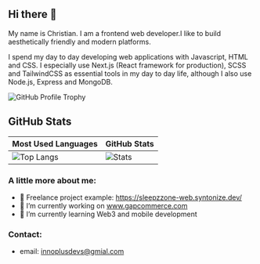 ## Hi there 👋
My name is Christian. I am a frontend web developer.I like to build aesthetically friendly and modern platforms.

I spend my day to day developing web applications with Javascript, HTML and CSS. I especially use Next.js (React framework for production), SCSS and TailwindCSS as essential tools in my day to day life, although I also use Node.js, Express and MongoDB.


![GitHub Profile Trophy](https://github-profile-trophy.vercel.app/?username=innoplusdevs&theme=darkhub&margin-w=45)

## GitHub Stats

| Most Used Languages | GitHub Stats |
| ------------------- | ------------ |
| ![Top Langs](https://github-readme-stats.vercel.app/api/top-langs/?username=innoplusdevs&show_icons=true&hide_title=true&hide_border=true&bg_color=0d1117&text_color=f0f6fc&layout=compact) | ![Stats](https://github-readme-stats.vercel.app/api/?username=innoplusdevs&show_icons=true&hide_title=true&hide_border=true&bg_color=0d1117&text_color=f0f6fc) |


### A little more about me:

- 🔨 Freelance project example: https://sleepzzone-web.syntonize.dev/
- 🔭 I’m currently working on www.gapcommerce.com
- 🌱 I’m currently learning Web3 and mobile development

<!--
**innoplusdevs/innoplusdevs** is a ✨ _special_ ✨ repository because its `README.md` (this file) appears on your GitHub profile.

Here are some ideas to get you started:

- 👯 I’m looking to collaborate on ...
- 🤔 I’m looking for help with ...
- 💬 Ask me about ...
- 📫 How to reach me: ...
- 😄 Pronouns: ...
- ⚡ Fun fact: ...
-->

### Contact: 
- email: innoplusdevs@gmial.com
